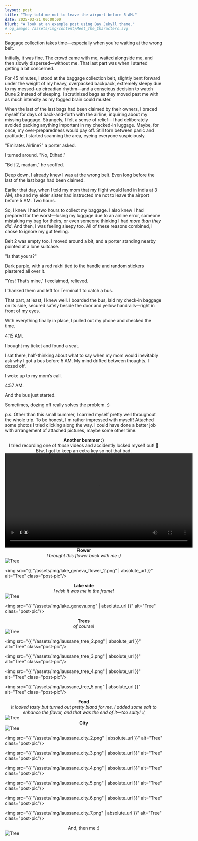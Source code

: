 ```yaml
---
layout: post
title: "They told me not to leave the airport before 5 AM."
date: 2025-03-21 00:00:00
blurb: "A look at an example post using Bay Jekyll theme."
# og_image: /assets/img/content/Meet_The_Characters.svg
---
```


Baggage collection takes time—especially when you're waiting at the wrong belt.

Initially, it was fine. The crowd came with me, waited alongside me, and then slowly dispersed—without me. That last part was when I started getting a bit concerned.

For 45 minutes, I stood at the baggage collection belt, slightly bent forward under the weight of my heavy, overpacked backpack, extremely sleepy due to my messed-up circadian rhythm—and a conscious decision to watch Dune 2 instead of sleeping. I scrutinized bags as they moved past me with as much intensity as my fogged brain could muster.

When the last of the last bags had been claimed by their owners, I braced myself for days of back-and-forth with the airline, inquiring about my missing baggage. Strangely, I felt a sense of relief—I had deliberately avoided packing anything important in my checked-in luggage. Maybe, for once, my over-preparedness would pay off. Still torn between panic and gratitude, I started scanning the area, eyeing everyone suspiciously.

"Emirates Airline?" a porter asked.

I turned around. "No, Etihad."

"Belt 2, madam," he scoffed.

Deep down, I already knew I was at the wrong belt. Even long before the last of the last bags had been claimed.

Earlier that day, when I told my mom that my flight would land in India at 3 AM, she and my elder sister had instructed me not to leave the airport before 5 AM. Two hours.

So, I knew I had two hours to collect my baggage. I also knew I had prepared for the worst—losing my luggage due to an airline error, someone mistaking my bag for theirs, or even someone thinking I had <i>more than they did</i>. And then, I was feeling sleepy too. All of these reasons combined, I chose to ignore my gut feeling.

Belt 2 was empty too. I moved around a bit, and a porter standing nearby pointed at a lone suitcase.

"Is that yours?"

Dark purple, with a red rakhi tied to the handle and random stickers plastered all over it.

"Yes! That’s mine," I exclaimed, relieved.

I thanked them and left for Terminal 1 to catch a bus.

That part, at least, I knew well. I boarded the bus, laid my check-in baggage on its side, secured safely beside the door and yellow handrails—right in front of my eyes.

With everything finally in place, I pulled out my phone and checked the time.

4:15 AM.

I bought my ticket and found a seat.

I sat there, half-thinking about what to say when my mom would inevitably ask why I got a bus before 5 AM. My mind drifted between thoughts. I dozed off.

I woke up to my mom’s call.

4:57 AM.

And the bus just started.

Sometimes, dozing off really solves the problem. :)

p.s. Other than this small bummer, I carried myself pretty well throughout the whole trip. To be honest, I'm rather impressed with myself! Attached some photos I tried clicking along the way. I could have done a better job with arrangement of attached pictures, maybe some other time.

<center>
    <b>Another bummer :) </b> <br>
    I tried recording one of <i> those </i> videos and accidently locked myself out! 🥲 <br>
    Btw, I got to keep an extra key so not that bad.
  <video width="600" controls>
    <source src="{{ "/assets/img/hotel_ibis.mp4" | absolute_url }}" type="video/mp4">
    Your browser does not support the video tag.
  </video>
</center>

<center><b>Flower</b></center>
<center><i>I brought this flower back with me :)</i></center>
<img src="{{ "/assets/img/lake_geneva_flower_1.png" | absolute_url }}" alt="Tree" class="post-pic"/>

<img src="{{ "/assets/img/lake_geneva_flower_2.png" | absolute_url }}" alt="Tree" class="post-pic"/>

<center><b>Lake side</b></center>

<center><i>I wish it was me in the frame! </i></center>
<img src="{{ "/assets/img/lake_geneva_evening.png" | absolute_url }}" alt="Tree" class="post-pic"/>

<img src="{{ "/assets/img/lake_geneva.png" | absolute_url }}" alt="Tree" class="post-pic"/>

<center><b>Trees</b><br><i>of course!</i></center>
<img src="{{ "/assets/img/laussane_tree_1.png" | absolute_url }}" alt="Tree" class="post-pic"/>

<img src="{{ "/assets/img/laussane_tree_2.png" | absolute_url }}" alt="Tree" class="post-pic"/>

<img src="{{ "/assets/img/laussane_tree_3.png" | absolute_url }}" alt="Tree" class="post-pic"/>

<img src="{{ "/assets/img/laussane_tree_4.png" | absolute_url }}" alt="Tree" class="post-pic"/>

<img src="{{ "/assets/img/laussane_tree_5.png" | absolute_url }}" alt="Tree" class="post-pic"/>

<center><b>Food</b></center>
<center><i>It looked tasty but turned out pretty bland for me. I added some salt to enhance the flavor, and that was the end of it—too salty! :( </i></center>
<img src="{{ "/assets/img/laussane_food.png" | absolute_url }}" alt="Tree" class="post-pic"/>

<center><b>City</b></center>
<img src="{{ "/assets/img/laussane_city_1.png" | absolute_url }}" alt="Tree" class="post-pic"/>

<img src="{{ "/assets/img/laussane_city_2.png" | absolute_url }}" alt="Tree" class="post-pic"/>

<img src="{{ "/assets/img/laussane_city_3.png" | absolute_url }}" alt="Tree" class="post-pic"/>

<img src="{{ "/assets/img/laussane_city_4.png" | absolute_url }}" alt="Tree" class="post-pic"/>

<img src="{{ "/assets/img/laussane_city_5.png" | absolute_url }}" alt="Tree" class="post-pic"/>

<img src="{{ "/assets/img/laussane_city_6.png" | absolute_url }}" alt="Tree" class="post-pic"/>

<img src="{{ "/assets/img/laussane_city_7.png" | absolute_url }}" alt="Tree" class="post-pic"/>

<center>And, then me :)</center>
<img src="{{ "/assets/img/me.png" | absolute_url }}" alt="Tree" class="post-pic"/>
